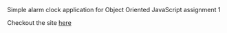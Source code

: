 Simple alarm clock application for Object Oriented JavaScript
  assignment 1

Checkout the site [here](https://paul-funston.github.io/alarm-clock/) 
